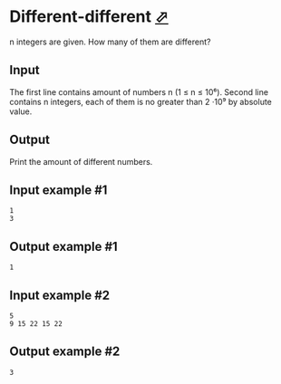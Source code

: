 # Different-different [⬀](https://www.e-olymp.com/en/problems/5337)
n integers are given. How many of them are different?

## Input
The first line contains amount of numbers n (1 ≤ n ≤ 10⁶). Second line contains n integers, each of them is no greater than 2 ·10⁹ by absolute value.

## Output
Print the amount of different numbers.

## Input example #1
```
1
3
```

## Output example #1
```
1
```

## Input example #2
```
5
9 15 22 15 22
```

## Output example #2
```
3
```
